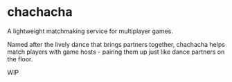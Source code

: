 # chachacha

A lightweight matchmaking service for multiplayer games.

Named after the lively dance that brings partners together, chachacha helps match players with game hosts - pairing them up just like dance partners on the floor.

WIP
